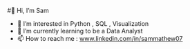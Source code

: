#👋 Hi, I’m Sam
- 👀 I’m interested in Python , SQL , Visualization
- 🌱 I’m currently learning to be a Data Analyst
- 📫 How to reach me : www.linkedin.com/in/sammathew07
